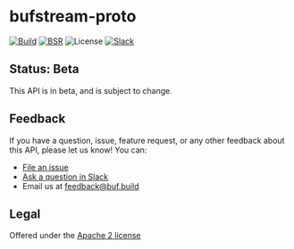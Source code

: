 # bufstream-proto

[![Build](https://github.com/bufbuild/bufstream-proto/actions/workflows/ci.yaml/badge.svg?branch=main)](https://github.com/bufbuild/bufstream-proto/actions/workflows/ci.yaml)
[![BSR](https://img.shields.io/badge/BSR-Module-0C65EC)](https://buf.build/bufbuild/bufstream)
![License](https://img.shields.io/github/license/bufbuild/bufstream-proto)
[![Slack](https://img.shields.io/badge/Slack-Buf-%23e01563)](https://buf.build/links/slack)

## Status: Beta

This API is in beta, and is subject to change.

## Feedback

If you have a question, issue, feature request, or any other feedback about this API, please let us know! You can:

- [File an issue](https://github.com/bufbuild/bufstream-proto/issues)
- [Ask a question in Slack](https://buf.build/links/slack)
- Email us at [feedback@buf.build](mailto:feedback@buf.build)

## Legal

Offered under the [Apache 2 license](https://github.com/bufbuild/bufstream-proto/blob/main/LICENSE)
